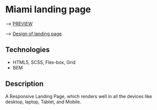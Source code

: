 # Miami landing page
--> [PREVIEW](https://iryna-vys.github.io/Miami/)

--> [Design of landing page](https://www.figma.com/file/nHz8bflIwJaWP3P99vKTH5/miami_home_new?node-id=16033%3A3)

## Technologies
- HTML5, SCSS, Flex-box, Grid
- BEM

## Description
A Responsive Landing Page, which renders well in all the devices like desktop, laptop, Tablet, and Mobile.
